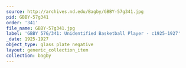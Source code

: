 ```yaml
---
source: http://archives.nd.edu/Bagby/GBBY-57g341.jpg
pid: GBBY-57g341
order: '341'
file_name: GBBY-57g341.jpg
label: 'GBBY 57G/341: Unidentified Basketball Player - c1925-1927'
_date: 1925-1927
object_type: glass plate negative
layout: generic_collection_item
collection: bagby
---
```

